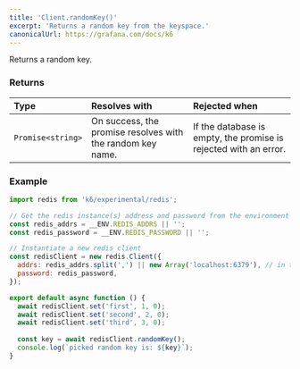 ```yaml
---
title: 'Client.randomKey()'
excerpt: 'Returns a random key from the keyspace.'
canonicalUrl: https://grafana.com/docs/k6
---
```


Returns a random key.

### Returns

| Type              | Resolves with                                              | Rejected when                                                    |
| :---------------- | :--------------------------------------------------------- | :--------------------------------------------------------------- |
| `Promise<string>` | On success, the promise resolves with the random key name. | If the database is empty, the promise is rejected with an error. |

### Example

<CodeGroup labels={[]}>

```javascript
import redis from 'k6/experimental/redis';

// Get the redis instance(s) address and password from the environment
const redis_addrs = __ENV.REDIS_ADDRS || '';
const redis_password = __ENV.REDIS_PASSWORD || '';

// Instantiate a new redis client
const redisClient = new redis.Client({
  addrs: redis_addrs.split(',') || new Array('localhost:6379'), // in the form of 'host:port', separated by commas
  password: redis_password,
});

export default async function () {
  await redisClient.set('first', 1, 0);
  await redisClient.set('second', 2, 0);
  await redisClient.set('third', 3, 0);
  
  const key = await redisClient.randomKey();
  console.log(`picked random key is: ${key}`);
}
```

</CodeGroup>